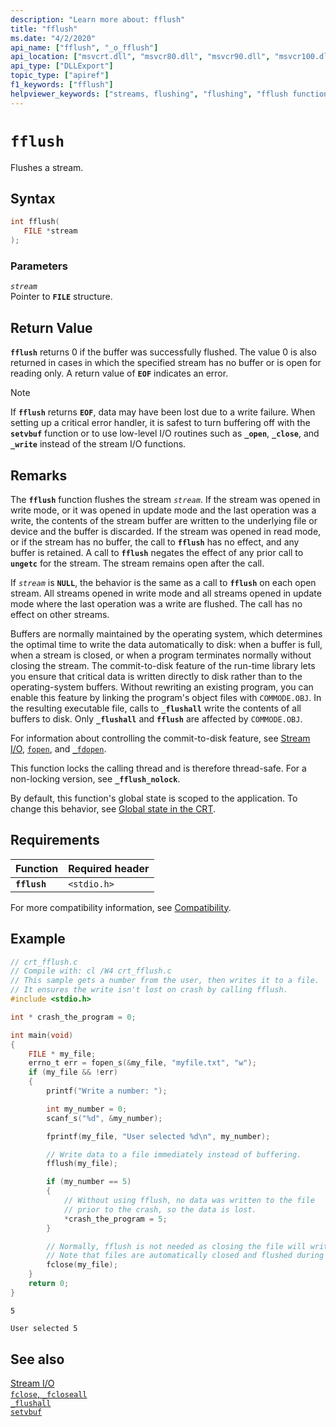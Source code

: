```yaml
---
description: "Learn more about: fflush"
title: "fflush"
ms.date: "4/2/2020"
api_name: ["fflush", "_o_fflush"]
api_location: ["msvcrt.dll", "msvcr80.dll", "msvcr90.dll", "msvcr100.dll", "msvcr100_clr0400.dll", "msvcr110.dll", "msvcr110_clr0400.dll", "msvcr120.dll", "msvcr120_clr0400.dll", "ucrtbase.dll", "api-ms-win-crt-stdio-l1-1-0.dll", "api-ms-win-crt-private-l1-1-0.dll"]
api_type: ["DLLExport"]
topic_type: ["apiref"]
f1_keywords: ["fflush"]
helpviewer_keywords: ["streams, flushing", "flushing", "fflush function"]
---
```

# `fflush`

Flushes a stream.

## Syntax

```C
int fflush(
   FILE *stream
);
```

### Parameters

*`stream`*\
Pointer to **`FILE`** structure.

## Return Value

**`fflush`** returns 0 if the buffer was successfully flushed. The value 0 is also returned in cases in which the specified stream has no buffer or is open for reading only. A return value of **`EOF`** indicates an error.

> [!NOTE]
> If **`fflush`** returns **`EOF`**, data may have been lost due to a write failure. When setting up a critical error handler, it is safest to turn buffering off with the **`setvbuf`** function or to use low-level I/O routines such as **`_open`**, **`_close`**, and **`_write`** instead of the stream I/O functions.

## Remarks

The **`fflush`** function flushes the stream *`stream`*. If the stream was opened in write mode, or it was opened in update mode and the last operation was a write, the contents of the stream buffer are written to the underlying file or device and the buffer is discarded. If the stream was opened in read mode, or if the stream has no buffer, the call to **`fflush`** has no effect, and any buffer is retained. A call to **`fflush`** negates the effect of any prior call to **`ungetc`** for the stream. The stream remains open after the call.

If *`stream`* is **`NULL`**, the behavior is the same as a call to **`fflush`** on each open stream. All streams opened in write mode and all streams opened in update mode where the last operation was a write are flushed. The call has no effect on other streams.

Buffers are normally maintained by the operating system, which determines the optimal time to write the data automatically to disk: when a buffer is full, when a stream is closed, or when a program terminates normally without closing the stream. The commit-to-disk feature of the run-time library lets you ensure that critical data is written directly to disk rather than to the operating-system buffers. Without rewriting an existing program, you can enable this feature by linking the program's object files with `COMMODE.OBJ`. In the resulting executable file, calls to **`_flushall`** write the contents of all buffers to disk. Only **`_flushall`** and **`fflush`** are affected by `COMMODE.OBJ`.

For information about controlling the commit-to-disk feature, see [Stream I/O](../../c-runtime-library/stream-i-o.md), [`fopen`](fopen-wfopen.md), and [`_fdopen`](fdopen-wfdopen.md).

This function locks the calling thread and is therefore thread-safe. For a non-locking version, see **`_fflush_nolock`**.

By default, this function's global state is scoped to the application. To change this behavior, see [Global state in the CRT](../global-state.md).

## Requirements

|Function|Required header|
|--------------|---------------------|
|**`fflush`**|`<stdio.h>`|

For more compatibility information, see [Compatibility](../../c-runtime-library/compatibility.md).

## Example

```C
// crt_fflush.c
// Compile with: cl /W4 crt_fflush.c
// This sample gets a number from the user, then writes it to a file.
// It ensures the write isn't lost on crash by calling fflush.
#include <stdio.h>

int * crash_the_program = 0;

int main(void)
{
    FILE * my_file;
    errno_t err = fopen_s(&my_file, "myfile.txt", "w");
    if (my_file && !err)
    {
        printf("Write a number: ");

        int my_number = 0;
        scanf_s("%d", &my_number);

        fprintf(my_file, "User selected %d\n", my_number);

        // Write data to a file immediately instead of buffering.
        fflush(my_file);

        if (my_number == 5)
        {
            // Without using fflush, no data was written to the file
            // prior to the crash, so the data is lost.
            *crash_the_program = 5;
        }

        // Normally, fflush is not needed as closing the file will write the buffer.
        // Note that files are automatically closed and flushed during normal termination.
        fclose(my_file);
    }
    return 0;
}
```

```Input
5
```

```myfile.txt
User selected 5
```

## See also

[Stream I/O](../../c-runtime-library/stream-i-o.md)\
[`fclose`, `_fcloseall`](fclose-fcloseall.md)\
[`_flushall`](flushall.md)\
[`setvbuf`](setvbuf.md)
